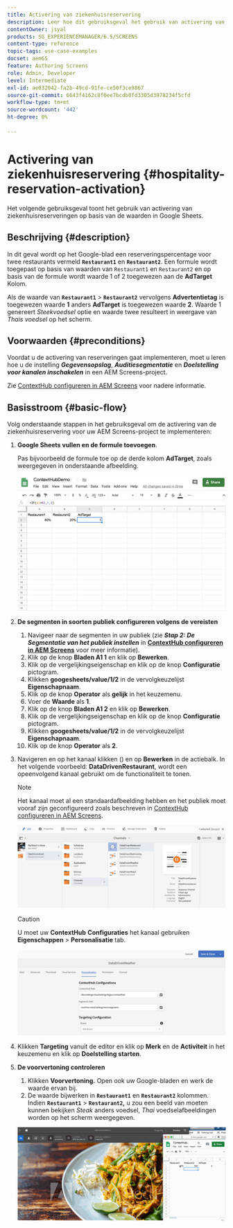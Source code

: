 ```yaml
---
title: Activering van ziekenhuisreservering
description: Leer hoe dit gebruiksgeval het gebruik van activering van ziekenhuisreservering aantoont op basis van de waarden in Google Sheets.
contentOwner: jsyal
products: SG_EXPERIENCEMANAGER/6.5/SCREENS
content-type: reference
topic-tags: use-case-examples
docset: aem65
feature: Authoring Screens
role: Admin, Developer
level: Intermediate
exl-id: ae032042-fa2b-49cd-91fe-ce50f3ce9867
source-git-commit: 6643f4162c8f0ee7bcdb0fd3305d3978234f5cfd
workflow-type: tm+mt
source-wordcount: '442'
ht-degree: 0%

---
```


# Activering van ziekenhuisreservering {#hospitality-reservation-activation}

Het volgende gebruiksgeval toont het gebruik van activering van ziekenhuisreserveringen op basis van de waarden in Google Sheets.

## Beschrijving {#description}

In dit geval wordt op het Google-blad een reserveringspercentage voor twee restaurants vermeld **`Restaurant1`** en **`Restaurant2`**. Een formule wordt toegepast op basis van waarden van `Restaurant1` en `Restaurant2` en op basis van de formule wordt waarde 1 of 2 toegewezen aan de **AdTarget** Kolom.

Als de waarde van **`Restaurant1`** > **`Restaurant2`** vervolgens **Advertentietag** is toegewezen waarde **1** anders **AdTarget** is toegewezen waarde **2**. Waarde 1 genereert *Steekvoedsel* optie en waarde twee resulteert in weergave van *Thais voedsel* op het scherm.

## Voorwaarden {#preconditions}

Voordat u de activering van reserveringen gaat implementeren, moet u leren hoe u de instelling ***Gegevensopslag***, ***Auditiesegmentatie*** en ***Doelstelling voor kanalen inschakelen*** in een AEM Screens-project.

Zie [ContextHub configureren in AEM Screens](configuring-context-hub.md) voor nadere informatie.

## Basisstroom {#basic-flow}

Volg onderstaande stappen in het gebruiksgeval om de activering van de ziekenhuisreservering voor uw AEM Screens-project te implementeren:

1. **Google Sheets vullen en de formule toevoegen**.

   Pas bijvoorbeeld de formule toe op de derde kolom **AdTarget**, zoals weergegeven in onderstaande afbeelding.

   ![screen_shot_2019-04-29at94132am](assets/screen_shot_2019-04-29at94132am.png)

1. **De segmenten in soorten publiek configureren volgens de vereisten**

   1. Navigeer naar de segmenten in uw publiek (zie ***Stap 2: De Segmentatie van het publiek instellen*** in **[ContextHub configureren in AEM Screens](configuring-context-hub.md)** voor meer informatie).
   1. Klik op de knop **Bladen A1 1** en klik op **Bewerken**.
   1. Klik op de vergelijkingseigenschap en klik op de knop **Configuratie** pictogram.
   1. Klikken **googesheets/value/1/2** in de vervolgkeuzelijst **Eigenschapnaam**.
   1. Klik op de knop **Operator** als **gelijk** in het keuzemenu.
   1. Voer de **Waarde** als **1**.
   1. Klik op de knop **Bladen A1 2** en klik op **Bewerken**.
   1. Klik op de vergelijkingseigenschap en klik op de knop **Configuratie** pictogram.
   1. Klikken **googesheets/value/1/2** in de vervolgkeuzelijst **Eigenschapnaam**.
   1. Klik op de knop **Operator** als **2**.

1. Navigeren en op het kanaal klikken () en op **Bewerken** in de actiebalk. In het volgende voorbeeld: **DataDrivenRestaurant**, wordt een opeenvolgend kanaal gebruikt om de functionaliteit te tonen.

   >[!NOTE]
   >
   >Het kanaal moet al een standaardafbeelding hebben en het publiek moet vooraf zijn geconfigureerd zoals beschreven in [ContextHub configureren in AEM Screens](configuring-context-hub.md).

   ![screen_shot_2019-05-08at14652pm](assets/screen_shot_2019-05-08at14652pm.png)

   >[!CAUTION]
   >
   >U moet uw **ContextHub** **Configuraties** het kanaal gebruiken **Eigenschappen** > **Personalisatie** tab.

   ![screen_shot_2019-05-08at114106am](assets/screen_shot_2019-05-08at114106am.png)

1. Klikken **Targeting** vanuit de editor en klik op **Merk** en de **Activiteit** in het keuzemenu en klik op **Doelstelling starten**.
1. **De voorvertoning controleren**

   1. Klikken **Voorvertoning.** Open ook uw Google-bladen en werk de waarde ervan bij.
   1. De waarde bijwerken in **`Restaurant1`** en **`Restaurant2`** kolommen. Indien **`Restaurant1`** > **`Restaurant2`,** u zou een beeld van moeten kunnen bekijken *Steak* anders voedsel, *Thai* voedselafbeeldingen worden op het scherm weergegeven.

   ![result5](assets/result5.gif)

